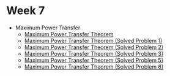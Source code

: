 # Week 7

<!-- - Revision -->
<!-- - Source Conversion Method -->
- Maximum Power Transfer
    - [Maximum Power Transfer Theorem](https://www.youtube.com/watch?v=U85eA3-suiQ&list=PLBlnK6fEyqRgLR-hMp7wem-bdVN1iEhsh&index=198)
    - [Maximum Power Transfer Theorem (Solved Problem 1)](https://www.youtube.com/watch?v=bt_D-ACTC4w&list=PLBlnK6fEyqRgLR-hMp7wem-bdVN1iEhsh&index=199)
    - [Maximum Power Transfer Theorem (Solved Problem 2)](https://www.youtube.com/watch?v=AH3yRvOwfL0&list=PLBlnK6fEyqRgLR-hMp7wem-bdVN1iEhsh&index=200)
    - [Maximum Power Transfer Theorem (Solved Problem 3)](https://www.youtube.com/watch?v=wtfvvyoaeOI&list=PLBlnK6fEyqRgLR-hMp7wem-bdVN1iEhsh&index=201)
    - [Maximum Power Transfer Theorem (Solved Problem 5)](https://www.youtube.com/watch?v=8zPWh6T-urQ&list=PLBlnK6fEyqRgLR-hMp7wem-bdVN1iEhsh&index=203)
    - [Maximum Power Transfer Theorem (Solved Problem 6)](https://www.youtube.com/watch?v=miidFePMmj0&list=PLBlnK6fEyqRgLR-hMp7wem-bdVN1iEhsh&index=204)

